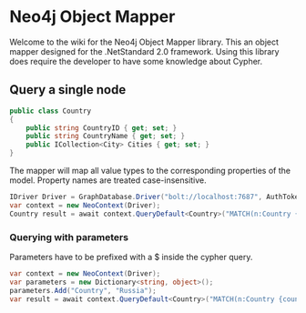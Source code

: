 # Neo4j Object Mapper

Welcome to the wiki for the Neo4j Object Mapper library. This an object mapper designed for the .NetStandard 2.0 framework.
Using this library does require the developer to have some knowledge about Cypher.

## Query a single node

```cs
public class Country
{
    public string CountryID { get; set; }
    public string CountryName { get; set; }
    public ICollection<City> Cities { get; set; }
}
```

The mapper will map all value types to the corresponding properties of the model. Property names are treated case-insensitive.
```cs
IDriver Driver = GraphDatabase.Driver("bolt://localhost:7687", AuthTokens.Basic("neo4j", "password"));
var context = new NeoContext(Driver);
Country result = await context.QueryDefault<Country>("MATCH(n:Country {countryName:'Russia'}) return n");
```

### Querying with parameters
Parameters have to be prefixed with a $ inside the cypher query.
```cs
var context = new NeoContext(Driver);
var parameters = new Dictionary<string, object>();
parameters.Add("Country", "Russia");
var result = await context.QueryDefault<Country>("MATCH(n:Country {countryName:$Country}) return n",parameters);
```
